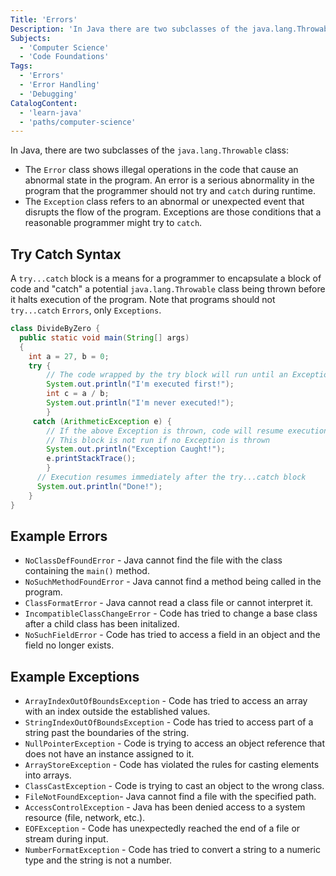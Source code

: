 ```yaml
---
Title: 'Errors'
Description: 'In Java there are two subclasses of the java.lang.Throwable class, Errors and Exceptions.'
Subjects:
  - 'Computer Science'
  - 'Code Foundations'
Tags:
  - 'Errors'
  - 'Error Handling'
  - 'Debugging'
CatalogContent:
  - 'learn-java'
  - 'paths/computer-science'
---
```


In Java, there are two subclasses of the `java.lang.Throwable` class:

- The `Error` class shows illegal operations in the code that cause an abnormal state in the program. An error is a serious abnormality in the program that the programmer should not try and `catch` during runtime.
- The `Exception` class refers to an abnormal or unexpected event that disrupts the flow of the program. Exceptions are those conditions that a reasonable programmer might try to `catch`.

## Try Catch Syntax

A `try...catch` block is a means for a programmer to encapsulate a block of code and "catch" a potential `java.lang.Throwable` class being thrown before it halts execution of the program. Note that programs should not `try...catch` `Errors`, only `Exceptions`.

```java
class DivideByZero {
  public static void main(String[] args)
  {
    int a = 27, b = 0;
    try {
        // The code wrapped by the try block will run until an Exception is thrown
        System.out.println("I'm executed first!");
        int c = a / b;
        System.out.println("I'm never executed!");
        }
     catch (ArithmeticException e) {
        // If the above Exception is thrown, code will resume execution here
        // This block is not run if no Exception is thrown
        System.out.println("Exception Caught!");
        e.printStackTrace();
        }
      // Execution resumes immediately after the try...catch block
      System.out.println("Done!");
    }
}
```

## Example Errors

- `NoClassDefFoundError` - Java cannot find the file with the class containing the `main()` method.
- `NoSuchMethodFoundError` - Java cannot find a method being called in the program.
- `ClassFormatError` - Java cannot read a class file or cannot interpret it.
- `IncompatibleClassChangeError` - Code has tried to change a base class after a child class has been initalized.
- `NoSuchFieldError` - Code has tried to access a field in an object and the field no longer exists.

## Example Exceptions

- `ArrayIndexOutOfBoundsException` - Code has tried to access an array with an index outside the established values.
- `StringIndexOutOfBoundsException` - Code has tried to access part of a string past the boundaries of the string.
- `NullPointerException` - Code is trying to access an object reference that does not have an instance assigned to it.
- `ArrayStoreException` - Code has violated the rules for casting elements into arrays.
- `ClassCastException` - Code is trying to cast an object to the wrong class.
- `FileNotFoundException`- Java cannot find a file with the specified path.
- `AccessControlException` - Java has been denied access to a system resource (file, network, etc.).
- `EOFException` - Code has unexpectedly reached the end of a file or stream during input.
- `NumberFormatException` - Code has tried to convert a string to a numeric type and the string is not a number.
